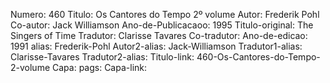 Numero: 460
Titulo: Os Cantores do Tempo 2º volume
Autor: Frederik Pohl
Co-autor: Jack Williamson
Ano-de-Publicacaoo: 1995
Titulo-original: The Singers of Time
Tradutor: Clarisse Tavares
Co-tradutor: 
Ano-de-edicao: 1991
alias: Frederik-Pohl
Autor2-alias: Jack-Williamson
Tradutor1-alias: Clarisse-Tavares
Tradutor2-alias: 
Titulo-link: 460-Os-Cantores-do-Tempo-2-volume
Capa: 
pags: 
Capa-link: